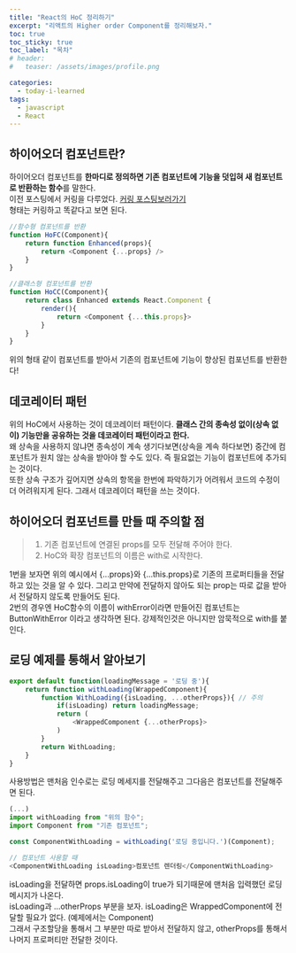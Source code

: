 ```yaml
---
title: "React의 HoC 정리하기"
excerpt: "리액트의 Higher order Component를 정리해보자."
toc: true
toc_sticky: true
toc_label: "목차"
# header:
#   teaser: /assets/images/profile.png

categories:
  - today-i-learned
tags:
  - javascript
  - React
---
```


## 하이어오더 컴포넌트란?

하이어오더 컴포넌트를 **한마디로 정의하면 기존 컴포넌트에 기능을 덧입혀 새 컴포넌트로 반환하는 함수**를 말한다.  
이전 포스팅에서 커링을 다루었다. [커링 포스팅보러가기](https://minhanpark.github.io/today-i-learned/javascript-currying/)  
형태는 커링하고 똑같다고 보면 된다.

```js
//함수형 컴포넌트를 반환
function HoFC(Component){
    return function Enhanced(props){
        return <Component {...props} />
    }
}

//클래스형 컴포넌트를 반환
function HoCC(Component){
    return class Enhanced extends React.Component {
        render(){
            return <Component {...this.props}>
        }
    }
}
```

위의 형태 같이 컴포넌트를 받아서 기존의 컴포넌트에 기능이 향상된 컴포넌트를 반환한다!

## 데코레이터 패턴

위의 HoC에서 사용하는 것이 데코레이터 패턴이다. **클래스 간의 종속성 없이(상속 없이) 기능만을 공유하는 것을 데코레이터 패턴이라고 한다.**  
왜 상속을 사용하지 않냐면 종속성이 계속 생기다보면(상속을 계속 하다보면) 중간에 컴포넌트가 원치 않는 상속을 받아야 할 수도 있다. 즉 필요없는 기능이 컴포넌트에 추가되는 것이다.  
또한 상속 구조가 깊어지면 상속의 항목을 한번에 파악하기가 어려워서 코드의 수정이 더 어려워지게 된다. 그래서 데코레이더 패턴을 쓰는 것이다.

## 하이어오더 컴포넌트를 만들 때 주의할 점

> 1. 기존 컴포넌트에 연결된 props를 모두 전달해 주어야 한다.
> 2. HoC와 확장 컴포넌트의 이름은 with로 시작한다.

1번을 보자면 위의 예시에서 {...props}와 {...this.props}로 기존의 프로퍼티들을 전달하고 있는 것을 알 수 있다. 그리고 만약에 전달하지 않아도 되는 prop는 따로 값을 받아서 전달하지 않도록 만들어도 된다.  
2번의 경우엔 HoC함수의 이름이 withError이라면 만들어진 컴포넌트는 ButtonWithError 이라고 생각하면 된다. 강제적인것은 아니지만 암묵적으로 with를 붙인다.

## 로딩 예제를 통해서 알아보기

```js
export default function(loadingMessage = '로딩 중'){
    return function withLoading(WrappedComponent){
        function WithLoading({isLoading, ...otherProps}){ // 주의
            if(isLoading) return loadingMessage;
            return (
                <WrappedComponent {...otherProps}>
            )
        }
        return WithLoading;
    }
}
```

사용방법은 맨처음 인수로는 로딩 메세지를 전달해주고 그다음은 컴포넌트를 전달해주면 된다.

```js
(...)
import withLoading from "위의 함수";
import Component from "기존 컴포넌트";

const ComponentWithLoading = withLoading('로딩 중입니다.')(Component);

// 컴포넌트 사용할 때
<ComponentWithLoading isLoading>컴포넌트 렌더링</ComponentWithLoading>

```

isLoading을 전달하면 props.isLoading이 true가 되기때문에 맨처음 입력했던 로딩 메시지가 나온다.  
isLoading과 ...otherProps 부분을 보자. isLoading은 WrappedComponent에 전달할 필요가 없다. (예제에서는 Component)  
그래서 구조할당을 통해서 그 부분만 따로 받아서 전달하지 않고, otherProps를 통해서 나머지 프로퍼티만 전달한 것이다.
